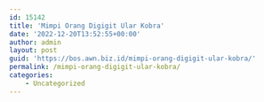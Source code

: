 ```yaml
---
id: 15142
title: 'Mimpi Orang Digigit Ular Kobra'
date: '2022-12-20T13:52:55+00:00'
author: admin
layout: post
guid: 'https://bos.awn.biz.id/mimpi-orang-digigit-ular-kobra/'
permalink: /mimpi-orang-digigit-ular-kobra/
categories:
    - Uncategorized
---
```


